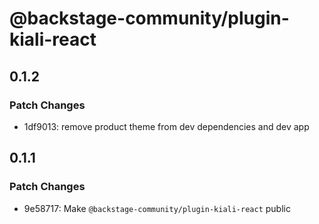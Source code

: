 # @backstage-community/plugin-kiali-react

## 0.1.2

### Patch Changes

- 1df9013: remove product theme from dev dependencies and dev app

## 0.1.1

### Patch Changes

- 9e58717: Make `@backstage-community/plugin-kiali-react` public
